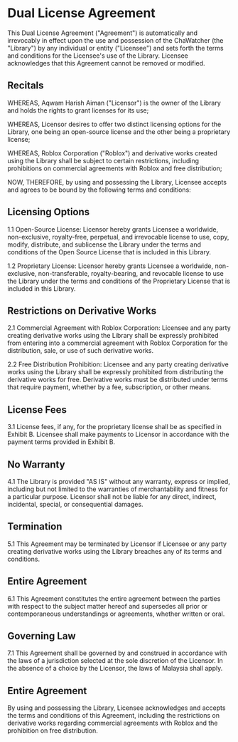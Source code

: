 # Dual License Agreement

This Dual License Agreement ("Agreement") is automatically and irrevocably in effect upon the use and possession of the ChaWatcher (the "Library") by any individual or entity ("Licensee") and sets forth the terms and conditions for the Licensee's use of the Library. Licensee acknowledges that this Agreement cannot be removed or modified.

## Recitals

WHEREAS, Aqwam Harish Aiman ("Licensor") is the owner of the Library and holds the rights to grant licenses for its use;

WHEREAS, Licensor desires to offer two distinct licensing options for the Library, one being an open-source license and the other being a proprietary license;

WHEREAS, Roblox Corporation ("Roblox") and derivative works created using the Library shall be subject to certain restrictions, including prohibitions on commercial agreements with Roblox and free distribution;

NOW, THEREFORE, by using and possessing the Library, Licensee accepts and agrees to be bound by the following terms and conditions:

## Licensing Options

1.1 Open-Source License: Licensor hereby grants Licensee a worldwide, non-exclusive, royalty-free, perpetual, and irrevocable license to use, copy, modify, distribute, and sublicense the Library under the terms and conditions of the Open Source License that is included in this Library.

1.2 Proprietary License: Licensor hereby grants Licensee a worldwide, non-exclusive, non-transferable, royalty-bearing, and revocable license to use the Library under the terms and conditions of the Proprietary License that is included in this Library.

## Restrictions on Derivative Works

2.1 Commercial Agreement with Roblox Corporation: Licensee and any party creating derivative works using the Library shall be expressly prohibited from entering into a commercial agreement with Roblox Corporation for the distribution, sale, or use of such derivative works.

2.2 Free Distribution Prohibition: Licensee and any party creating derivative works using the Library shall be expressly prohibited from distributing the derivative works for free. Derivative works must be distributed under terms that require payment, whether by a fee, subscription, or other means.

## License Fees

3.1 License fees, if any, for the proprietary license shall be as specified in Exhibit B. Licensee shall make payments to Licensor in accordance with the payment terms provided in Exhibit B.

## No Warranty

4.1 The Library is provided "AS IS" without any warranty, express or implied, including but not limited to the warranties of merchantability and fitness for a particular purpose. Licensor shall not be liable for any direct, indirect, incidental, special, or consequential damages.

## Termination

5.1 This Agreement may be terminated by Licensor if Licensee or any party creating derivative works using the Library breaches any of its terms and conditions.

## Entire Agreement

6.1 This Agreement constitutes the entire agreement between the parties with respect to the subject matter hereof and supersedes all prior or contemporaneous understandings or agreements, whether written or oral.

## Governing Law

7.1 This Agreement shall be governed by and construed in accordance with the laws of a jurisdiction selected at the sole discretion of the Licensor. In the absence of a choice by the Licensor, the laws of Malaysia shall apply.

## Entire Agreement

By using and possessing the Library, Licensee acknowledges and accepts the terms and conditions of this Agreement, including the restrictions on derivative works regarding commercial agreements with Roblox and the prohibition on free distribution.
